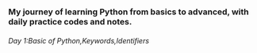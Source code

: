 
<h3>My journey of learning Python from basics to advanced, with daily practice codes and notes.</h3>
<h6>Day 1:Basic of Python,Keywords,Identifiers</h6>

